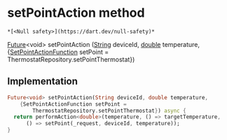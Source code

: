 


# setPointAction method




    *[<Null safety>](https://dart.dev/null-safety)*




[Future](https://api.flutter.dev/flutter/dart-async/Future-class.html)&lt;void> setPointAction
([String](https://api.flutter.dev/flutter/dart-core/String-class.html) deviceId, [double](https://api.flutter.dev/flutter/dart-core/double-class.html) temperature, {[SetPointActionFunction](../../providers_thermostat_provider/SetPointActionFunction.md) setPoint = ThermostatRepository.setPointThermostat})








## Implementation

```dart
Future<void> setPointAction(String deviceId, double temperature,
    {SetPointActionFunction setPoint =
        ThermostatRepository.setPointThermostat}) async {
  return performAction<double>(temperature, () => targetTemperature,
      () => setPoint(_request, deviceId, temperature));
}
```







